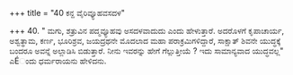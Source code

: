 +++
title = "40 ಕನ್ದ ವೈರಿವ್ಯೂಹವಸದಳ"

+++
40. " ಮಗು, ಶತ್ರುವಿನ ಪದ್ಮವ್ಯೂಹವು ಅಸದಳವಾದುದು ಎಂದು ಹೇಳುತ್ತಾರೆ.  ಅದರೊಳಗೆ ಕೃಪಾಚಾರ್ಯ, ಅಶ್ವತ್ಥಾಮ, ಕರ್ಣ, ಭೂರಿಶ್ರವ, ಜಯದ್ರಥನೇ ಮೊದಲಾದ ಮಹಾ ಪರಾಕ್ರಮಿಗಳಿದ್ದಾರೆ, ಸಾಕ್ಷಾತ್ ಶಿವನೇ ಯುದ್ಧಕ್ಕೆ ಬಂದರೂ ಅವನ್ನೆ ಅಲ್ಲಾಡಿಸಿ ಬಿಡುತ್ತಾರೆ.  ನೀನು ಇವರನ್ನು ಹೇಗೆ ಗೆಲ್ಲುತ್ತೀಯೆ ? ಇದು ಸಾಮಾನ್ಯವಾದ ಯುದ್ಧವಲ್ಲ" ಎÉಂದು ಧರ್ಮರಾಯನು ಹೇಳಿದನು.